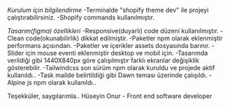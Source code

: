 *Kurulum için bilgilendirme*
-Terminalde "shopify theme dev" ile projeyi çalıştırabilirsiniz.
-Shopify commands kullanılmıştır.

*Tasarım(figma) özellikleri*
-Responsive(duyarlı) code düzeni kullanılmıştır.
-Clean code(okunabilirlik) dikkat edilmiştir.
-Paketler npm olarak eklenmiştir performans açısından.
-Paketler ve içerikler assets dosyasında barınır.
-Slider için mouse eventi eklenmiştir desktop ve mobil için.
-Tasarımda verildiği gibi 1440X840px göre çalışılmıştır farklı
ekranlar değişiklik gösterebilir.
-Tailwindcss son sürüm npm olarak kuruldu ve projede aktif kullanıldı..
-Task mailde belirtildiği gibi Dawn teması üzerinde çalışıldı.
-Alpine js npm olarak kullanıldı.. 

Teşekküler, saygılarımla..
Hüseyin Onur - Front end software developer
